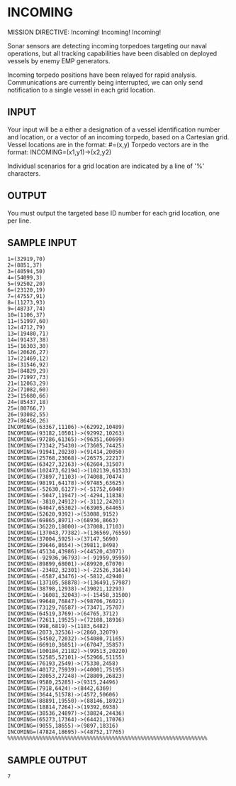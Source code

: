 <!-- RATING: EASY -->
<!-- NAME:  INCOMING -->
<!-- GENERATOR: generate.pl -->
# INCOMING

MISSION DIRECTIVE: Incoming! Incoming! Incoming!

Sonar sensors are detecting incoming torpedoes targeting our naval operations, but all tracking capabilities have been disabled on deployed vessels by enemy EMP generators.

Incoming torpedo positions have been relayed for rapid analysis. Communications are currently being interrupted, we can only send notification to a single vessel in each grid location.

## INPUT
Your input will be a either a designation of a vessel identification number and location, or a vector of an incoming torpedo, based on a Cartesian grid.
Vessel locations are in the format: #=(x,y) 
Torpedo vectors are in the format: INCOMING=(x1,y1)->(x2,y2)

Individual scenarios for a grid location are indicated by a line of '%' characters.


## OUTPUT
You must output the targeted base ID number for each grid location, one per line.

## SAMPLE INPUT
    1=(32919,70)
    2=(8851,37)
    3=(40594,50)
    4=(54099,3)
    5=(92502,20)
    6=(23120,19)
    7=(47557,91)
    8=(11273,93)
    9=(48737,74)
    10=(1106,37)
    11=(51997,60)
    12=(4712,79)
    13=(19480,71)
    14=(91437,38)
    15=(16303,30)
    16=(20626,27)
    17=(21469,12)
    18=(31546,92)
    19=(84829,29)
    20=(71997,73)
    21=(12063,29)
    22=(71082,60)
    23=(15680,66)
    24=(85437,18)
    25=(80766,7)
    26=(93082,55)
    27=(86456,26)
    INCOMING=(63367,11106)->(62992,10489)
    INCOMING=(93182,10501)->(92992,10263)
    INCOMING=(97286,61365)->(96351,60699)
    INCOMING=(73342,75430)->(73605,74425)
    INCOMING=(91941,20230)->(91414,20050)
    INCOMING=(25768,23068)->(26575,22217)
    INCOMING=(63427,32163)->(62604,31507)
    INCOMING=(102473,62194)->(102139,61533)
    INCOMING=(73897,71103)->(74008,70474)
    INCOMING=(98191,64178)->(97485,63625)
    INCOMING=(-52630,6127)->(-51752,6040)
    INCOMING=(-5047,11947)->(-4294,11838)
    INCOMING=(-3810,24912)->(-3112,24201)
    INCOMING=(64047,65302)->(63905,64465)
    INCOMING=(52620,9392)->(53088,9152)
    INCOMING=(69865,8971)->(68936,8663)
    INCOMING=(36220,18000)->(37008,17103)
    INCOMING=(137043,77382)->(136569,76559)
    INCOMING=(37004,5925)->(37147,5690)
    INCOMING=(39646,8654)->(39811,8498)
    INCOMING=(45134,43986)->(44520,43071)
    INCOMING=(-92936,96793)->(-91959,95959)
    INCOMING=(89899,68001)->(89920,67070)
    INCOMING=(-23482,32301)->(-22526,31614)
    INCOMING=(-6587,43476)->(-5812,42940)
    INCOMING=(137105,58878)->(136491,57987)
    INCOMING=(38798,12938)->(39021,12293)
    INCOMING=(-16081,32043)->(-15458,31500)
    INCOMING=(99648,76847)->(98706,76021)
    INCOMING=(73129,76587)->(73471,75707)
    INCOMING=(64519,3769)->(64765,3712)
    INCOMING=(72611,19525)->(72108,18916)
    INCOMING=(998,6819)->(1183,6482)
    INCOMING=(2073,32536)->(2860,32079)
    INCOMING=(54502,72032)->(54080,71165)
    INCOMING=(66910,36851)->(67047,35857)
    INCOMING=(100184,21182)->(99513,20220)
    INCOMING=(52585,52101)->(52966,51155)
    INCOMING=(76193,2549)->(75330,2458)
    INCOMING=(40172,75939)->(40001,75195)
    INCOMING=(28053,27248)->(28809,26823)
    INCOMING=(9580,25285)->(9315,24496)
    INCOMING=(7918,6424)->(8442,6369)
    INCOMING=(3644,51578)->(4572,50606)
    INCOMING=(88891,19550)->(88146,18921)
    INCOMING=(18814,7264)->(19392,6938)
    INCOMING=(38536,24897)->(38824,24436)
    INCOMING=(65273,17364)->(64421,17076)
    INCOMING=(9055,18655)->(9897,18316)
    INCOMING=(47824,18695)->(48752,17765)
    %%%%%%%%%%%%%%%%%%%%%%%%%%%%%%%%%%%%%%%%%%%%%%%%%%%%%%%%%%%%%%%
                     
## SAMPLE OUTPUT
    7
